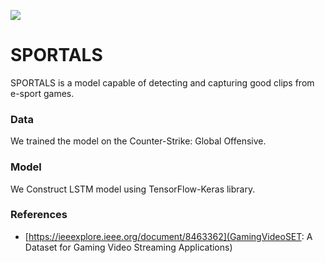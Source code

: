 ![](https://github.com/kamel402/sportals/csgo.gif)
# SPORTALS
SPORTALS is a model capable of detecting and capturing good clips from e-sport games.

### Data
We trained the model on the Counter-Strike: Global Offensive.
### Model
We Construct LSTM model using TensorFlow-Keras library.

### References
* [https://ieeexplore.ieee.org/document/8463362](GamingVideoSET: A Dataset for Gaming Video Streaming Applications)
